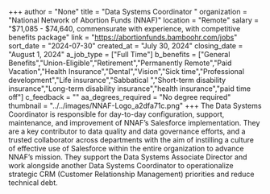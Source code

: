 +++
author = "None"
title = "Data Systems Coordinator "
organization = "National Network of Abortion Funds (NNAF)"
location = "Remote"
salary = "$71,085 - $74,640, commensurate with experience, with competitive benefits package"
link = "https://abortionfunds.bamboohr.com/jobs"
sort_date = "2024-07-30"
created_at = "July 30, 2024"
closing_date = "August 1, 2024"
a_job_type = ["Full Time"]
b_benefits = ["General Benefits","Union-Eligible","Retirement","Permanently Remote","Paid Vacation","Health Insurance","Dental","Vision","Sick time","Professional development","Life insurance","Sabbatical ","Short-term disability insurance","Long-term disability insurance","health insurance","paid time off"]
c_feedback = ""
aa_degrees_required = "No degree required"
thumbnail = "../../images/NNAF-Logo_a2dfa71c.png"
+++
The Data Systems Coordinator is responsible for day-to-day configuration, support, maintenance, and improvement of NNAF’s Salesforce implementation. They are a key contributor to data quality and data governance efforts, and a trusted collaborator across departments with the aim of instilling a culture of effective use of Salesforce within the entire organization to advance NNAF’s mission. They support the Data Systems Associate Director and work alongside another Data Systems Coordinator to operationalize strategic CRM (Customer Relationship Management) priorities and reduce technical debt.
